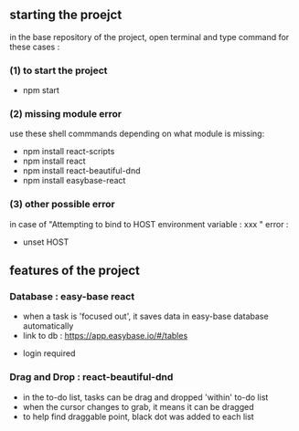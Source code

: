 ## starting the proejct ##
in the base repository of the project, open terminal and type command for these cases : 

### (1) to start the project

- npm start

### (2) missing module error

use these shell commmands depending on what module is missing:
- npm install react-scripts 
- npm install react 
- npm install react-beautiful-dnd 
- npm install easybase-react

### (3) other possible error
in case of "Attempting to bind to HOST environment variable : xxx " error :

- unset HOST


## features of the project ##

### Database : easy-base react
- when a task is 'focused out', it saves data in easy-base database automatically
- link to db : https://app.easybase.io/#/tables
* login required

### Drag and Drop : react-beautiful-dnd
- in the to-do list, tasks can be drag and dropped 'within' to-do list
- when the cursor changes to grab, it means it can be dragged
- to help find draggable point, black dot was added to each list 
